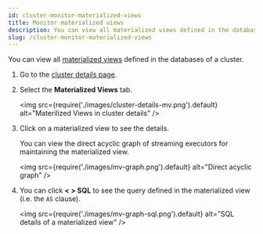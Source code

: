 ```yaml
---
id: cluster-monitor-materialized-views
title: Monitor materialized views
description: You can view all materialized views defined in the databases of a cluster.
slug: /cluster-monitor-materialized-views
---
```


You can view all [materialized views](https://www.risingwave.dev/docs/current/key-concepts/#materialized-views) defined in the databases of a cluster.

1. Go to the [cluster details page](cluster-check-status-and-metrics.md#check-cluster-details).

2. Select the **Materialized Views** tab.

    <img
    src={require('./images/cluster-details-mv.png').default}
    alt="Materilized Views in cluster details"
    />
    
3. Click on a materialized view to see the details.

    You can view the direct acyclic graph of streaming executors for maintaining the materialized view. 

    <img
    src={require('./images/mv-graph.png').default}
    alt="Direct acyclic graph"
    />

4. You can click **< \> SQL** to see the query defined in the materialized view (i.e. the `AS` clause).

    <img
    src={require('./images/mv-graph-sql.png').default}
    alt="SQL details of a materialized view"
    />